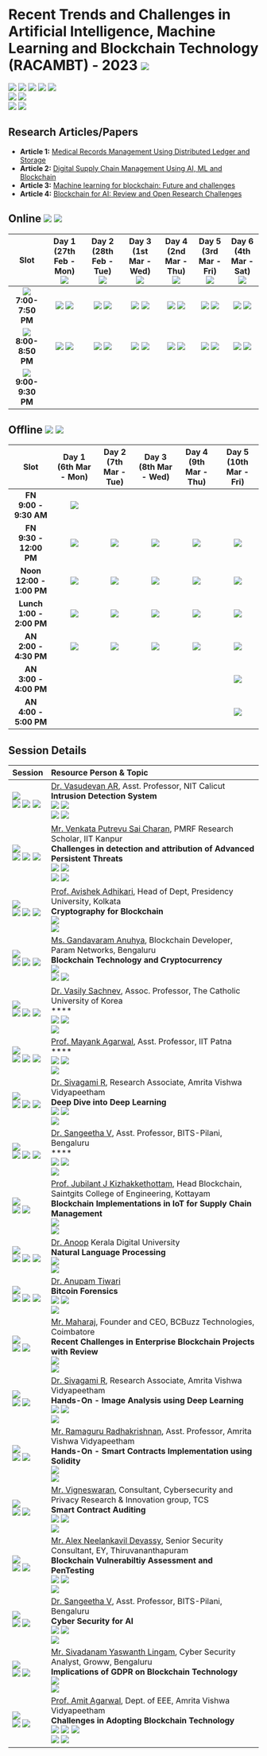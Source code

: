# Recent Trends and Challenges in Artificial Intelligence, Machine Learning and Blockchain Technology (RACAMBT) - 2023 ![](https://img.shields.io/badge/-Live-darkgreen)
![](https://img.shields.io/badge/Focus-AI-blue) ![](https://img.shields.io/badge/Focus-ML-blue) ![](https://img.shields.io/badge/Focus-DL-blue) ![](https://img.shields.io/badge/Focus-Blockchain-blue) ![](https://img.shields.io/badge/Mode-Online/Offline-black) <br/>
![](https://img.shields.io/badge/Online_Start-27th_Feb-red) ![](https://img.shields.io/badge/Online_End-4th_Mar-red) <br/>
![](https://img.shields.io/badge/Offline_Start-6th_Mar-orange) ![](https://img.shields.io/badge/Offline_End-10th_Mar-orange) <br/>

## Research Articles/Papers

- **Article 1:** [Medical Records Management Using Distributed Ledger and Storage](Articles/AVV_2021_Medical_Records_Management_Using_Distributed_Ledger_and_Storage.pdf)
- **Article 2:** [Digital Supply Chain Management Using AI, ML and Blockchain](Articles/2022_Digital_Supply_Chain_Management_Using_AI_ML_and_Blockchain.pdf)
- **Article 3:** [Machine learning for blockchain: Future and challenges](Articles/2021_Machine_learning_in_for_blockchain_Future_and_challenges.pdf)
- **Article 4:** [Blockchain for AI: Review and Open Research Challenges](Articles/2019_Blockchain_for_AI_Review_and_Open_Research_Challenges.pdf)

## Online ![](https://img.shields.io/badge/Online_Start-27th_Feb-red) ![](https://img.shields.io/badge/Online_End-4th_Mar-red)

| Slot | Day 1 <br> (27th Feb - Mon) <br> ![](https://img.shields.io/badge/-Session_1-blue) | Day 2 <br> (28th Feb - Tue) <br> ![](https://img.shields.io/badge/-Session_2-blue) | Day 3 <br> (1st Mar - Wed) <br> ![](https://img.shields.io/badge/-Session_3-blue) | Day 4 <br> (2nd Mar - Thu) <br> ![](https://img.shields.io/badge/-Session_4-blue) | Day 5 <br> (3rd Mar - Fri) <br> ![](https://img.shields.io/badge/-Session_5-blue) | Day 6 <br> (4th Mar - Sat) <br> ![](https://img.shields.io/badge/-Session_6-blue) |
|:----:|:-----:|:-----:|:-----:|:-----:|:-----:|:-----:|
| ![](https://img.shields.io/badge/-I-darkblue) <br>  **7:00-7:50 PM** | ![](https://img.shields.io/badge/-Session_1-blue) ![](https://img.shields.io/badge/-I-darkblue) |  ![](https://img.shields.io/badge/-Session_2-blue) ![](https://img.shields.io/badge/-I-darkblue)  |  ![](https://img.shields.io/badge/-Session_3-blue) ![](https://img.shields.io/badge/-I-darkblue) |  ![](https://img.shields.io/badge/-Session_4-blue) ![](https://img.shields.io/badge/-I-darkblue) |  ![](https://img.shields.io/badge/-Session_5-blue) ![](https://img.shields.io/badge/-I-darkblue) | ![](https://img.shields.io/badge/-Session_6-blue) ![](https://img.shields.io/badge/-I-darkblue) | 
| ![](https://img.shields.io/badge/-II-darkblue) <br> **8:00-8:50 PM** | ![](https://img.shields.io/badge/-Session_1-blue) ![](https://img.shields.io/badge/-II-darkblue) |  ![](https://img.shields.io/badge/-Session_2-blue) ![](https://img.shields.io/badge/-II-darkblue)  |  ![](https://img.shields.io/badge/-Session_3-blue) ![](https://img.shields.io/badge/-II-darkblue) |  ![](https://img.shields.io/badge/-Session_4-blue) ![](https://img.shields.io/badge/-II-darkblue) |  ![](https://img.shields.io/badge/-Session_5-blue) ![](https://img.shields.io/badge/-II-darkblue) | ![](https://img.shields.io/badge/-Session_6-blue) ![](https://img.shields.io/badge/-II-darkblue) | 
| ![](https://img.shields.io/badge/-Interactions-darkblue) <br> **9:00-9:30 PM** |  |  | |  |  |  | 

## Offline ![](https://img.shields.io/badge/Offline_Start-6th_Mar-orange) ![](https://img.shields.io/badge/Offline_End-10th_Mar-orange)

| Slot | Day 1 <br> (6th Mar - Mon)  | Day 2 <br> (7th Mar - Tue) | Day 3 <br> (8th Mar - Wed) | Day 4 <br> (9th Mar - Thu) | Day 5 <br> (10th Mar - Fri) | 
|:----:|:------:|:-----:|:-----:|:-----:|:-----:|
| **FN** <br>  **9:00 - 9:30 AM** | ![](https://img.shields.io/badge/-Inauguration-darkgreen) <br>  | | | | | 
| **FN** <br> **9:30 - 12:00 PM**  | ![](https://img.shields.io/badge/-Session_7-blue) <br>  |  ![](https://img.shields.io/badge/-Session_9-blue) <br> |  ![](https://img.shields.io/badge/-Session_11-blue) <br>  | ![](https://img.shields.io/badge/-Session_13-blue) <br>  | ![](https://img.shields.io/badge/-Project_Charter-darkgreen) <br> |
| **Noon** <br> **12:00 - 1:00 PM**  | [![](https://img.shields.io/badge/-Article_1_Discussion-purple)](Articles/AVV_2021_Medical_Records_Management_Using_Distributed_Ledger_and_Storage.pdf) <br>   | [![](https://img.shields.io/badge/-Article_2_Discussion-purple)](Articles/2022_Digital_Supply_Chain_Management_Using_AI_ML_and_Blockchain.pdf) <br>  | [![](https://img.shields.io/badge/-Article_3_Discussion-purple)](Articles/2021_Machine_learning_in_for_blockchain_Future_and_challenges.pdf) <br> | [![](https://img.shields.io/badge/-Article_4_Discussion-purple)](Articles/2019_Blockchain_for_AI_Review_and_Open_Research_Challenges.pdf) <br> |  ![](https://img.shields.io/badge/-Assessments-darkblue) <br>   |
| **Lunch** <br> **1:00 - 2:00 PM**   | ![](https://img.shields.io/badge/-Break-black) <br> | ![](https://img.shields.io/badge/-Break-black) <br> | ![](https://img.shields.io/badge/-Break-black) <br> | ![](https://img.shields.io/badge/-Break-black) <br> | ![](https://img.shields.io/badge/-Break-black) <br> |
| **AN** <br> **2:00 - 4:30 PM**  | ![](https://img.shields.io/badge/-Session_8-blue)  <br> | ![](https://img.shields.io/badge/-Session_10-blue) <br> | ![](https://img.shields.io/badge/-Session_12-blue) <br> | ![](https://img.shields.io/badge/-Session_14-blue) <br> | ![](https://img.shields.io/badge/-Reflection_Journal-darkblue) <br> |
| **AN** <br> **3:00 - 4:00 PM**   |  |  |  | | ![](https://img.shields.io/badge/-Feedback-darkblue) <br>  |
| **AN** <br> **4:00 - 5:00 PM** |  |  | | | ![](https://img.shields.io/badge/-Valedictory-darkgreen) <br>    | 


## Session Details 

 | Session | Resource Person & Topic |
 |:-------|:-----------------------|
 | ![](https://img.shields.io/badge/-27th_Feb-darkgreen) <br> ![](https://img.shields.io/badge/-Online-pink) ![](https://img.shields.io/badge/-Session_1-blue) ![](https://img.shields.io/badge/-I-darkblue) | [Dr. Vasudevan AR](RP/Vasu), Asst. Professor, NIT Calicut <br> **Intrusion Detection System**  <br> ![](https://img.shields.io/badge/-ML-brown) ![](https://img.shields.io/badge/-Cyber_Security-platinum) <br> ![](https://img.shields.io/badge/-Alumni-gold)  ![](https://img.shields.io/badge/-Academia-brown) |
 | ![](https://img.shields.io/badge/-27th_Feb-darkgreen) <br> ![](https://img.shields.io/badge/-Online-pink) ![](https://img.shields.io/badge/-Session_1-blue) ![](https://img.shields.io/badge/-II-darkblue) | [Mr. Venkata Putrevu Sai Charan](RP/Saicharan), PMRF Research Scholar, IIT Kanpur <br/> **Challenges in detection and attribution of Advanced Persistent Threats** <br> ![](https://img.shields.io/badge/-ML-brown) ![](https://img.shields.io/badge/-Cyber_Security-platinum) <br> ![](https://img.shields.io/badge/-Alumni-gold)  ![](https://img.shields.io/badge/-Academia-brown) |
 | ![](https://img.shields.io/badge/-28th_Feb-darkgreen) <br> ![](https://img.shields.io/badge/-Online-pink) ![](https://img.shields.io/badge/-Session_2-blue) ![](https://img.shields.io/badge/-I-darkblue) | [Prof. Avishek Adhikari](RP/Avishek), Head of Dept, Presidency University, Kolkata <br> **Cryptography for Blockchain** <br> ![](https://img.shields.io/badge/-Blockchain-gold) <br>   ![](https://img.shields.io/badge/-Academia-brown) |
 | ![](https://img.shields.io/badge/-28th_Feb-darkgreen) <br> ![](https://img.shields.io/badge/-Online-pink) ![](https://img.shields.io/badge/-Session_2-blue) ![](https://img.shields.io/badge/-II-darkblue) | [Ms. Gandavaram Anuhya](RP/Anu), Blockchain Developer, Param Networks, Bengaluru <br> **Blockchain Technology and Cryptocurrency** <br> ![](https://img.shields.io/badge/-Blockchain-gold) <br> ![](https://img.shields.io/badge/-Alumni-gold)  ![](https://img.shields.io/badge/-Industry-black) |
 | ![](https://img.shields.io/badge/-1st_Mar-darkgreen) <br> ![](https://img.shields.io/badge/-Online-pink) ![](https://img.shields.io/badge/-Session_3-blue) ![](https://img.shields.io/badge/-I-darkblue) | [Dr. Vasily Sachnev](RP/Vasily), Assoc. Professor, The Catholic University of Korea <br> **** <br> ![](https://img.shields.io/badge/-ML-brown) ![](https://img.shields.io/badge/-Cyber_Security-platinum) <br> ![](https://img.shields.io/badge/-Academia-brown) |
 | ![](https://img.shields.io/badge/-1st_Mar-darkgreen) <br> ![](https://img.shields.io/badge/-Online-pink) ![](https://img.shields.io/badge/-Session_3-blue) ![](https://img.shields.io/badge/-II-darkblue) | [Prof. Mayank Agarwal](RP/Mayank), Asst. Professor, IIT Patna <br> **** <br> ![](https://img.shields.io/badge/-ML-brown) ![](https://img.shields.io/badge/-Cyber_Security-platinum) <br>   ![](https://img.shields.io/badge/-Academia-brown) |
 | ![](https://img.shields.io/badge/-2nd_Mar-darkgreen) <br> ![](https://img.shields.io/badge/-Online-pink) ![](https://img.shields.io/badge/-Session_4-blue) ![](https://img.shields.io/badge/-I-darkblue) | [Dr. Sivagami R](RP/Sivagami), Research Associate, Amrita Vishwa Vidyapeetham <br> **Deep Dive into Deep Learning** <br> ![](https://img.shields.io/badge/-DL-brown) ![](https://img.shields.io/badge/-Cyber_Security-platinum) <br>   ![](https://img.shields.io/badge/-Academia-brown) |
 | ![](https://img.shields.io/badge/-2nd_Mar-darkgreen) <br> ![](https://img.shields.io/badge/-Online-pink) ![](https://img.shields.io/badge/-Session_4-blue) ![](https://img.shields.io/badge/-II-darkblue) | [Dr. Sangeetha V](RP/Sangeetha), Asst. Professor, BITS-Pilani, Bengaluru <br> **** <br> ![](https://img.shields.io/badge/-ML-brown) ![](https://img.shields.io/badge/-Cyber_Security-platinum) <br>   ![](https://img.shields.io/badge/-Academia-brown) |
 | ![](https://img.shields.io/badge/-3rd_Mar-darkgreen) <br> ![](https://img.shields.io/badge/-Online-pink) ![](https://img.shields.io/badge/-Session_5-blue) |   [Prof. Jubilant J Kizhakkethottam](RP/Jubilant), Head Blockchain, Saintgits College of Engineering, Kottayam <br> **Blockchain Implementations in IoT for Supply Chain Management** <br> ![](https://img.shields.io/badge/-Blockchain-gold) <br>   ![](https://img.shields.io/badge/-Academia-brown) |
 | ![](https://img.shields.io/badge/-4th_Mar-darkgreen) <br> ![](https://img.shields.io/badge/-Online-pink) ![](https://img.shields.io/badge/-Session_6-blue) ![](https://img.shields.io/badge/-I-darkblue) | [Dr. Anoop](RP/Anoop) Kerala Digital University <br> **Natural Language Processing**  <br> ![](https://img.shields.io/badge/-AI-brown) <br>   ![](https://img.shields.io/badge/-Academia-brown) |
 | ![](https://img.shields.io/badge/-4th_Mar-darkgreen) <br> ![](https://img.shields.io/badge/-Online-pink) ![](https://img.shields.io/badge/-Session_6-blue) ![](https://img.shields.io/badge/-II-darkblue) | [Dr. Anupam Tiwari](RP/Anupam) <br> **Bitcoin Forensics** <br> ![](https://img.shields.io/badge/-Blockchain-gold) ![](https://img.shields.io/badge/-Cyber_Security-platinum) <br>   ![](https://img.shields.io/badge/-Practitioner-brown) |
 | ![](https://img.shields.io/badge/-6th_Mar-darkgreen) <br> ![](https://img.shields.io/badge/-Offline-purple) ![](https://img.shields.io/badge/-Session_7-blue) | [Mr. Maharaj](RP/Maharaj), Founder and CEO, BCBuzz Technologies, Coimbatore <br> **Recent Challenges in Enterprise Blockchain Projects with Review**  <br> ![](https://img.shields.io/badge/-Blockchain-gold) <br> ![](https://img.shields.io/badge/-Industry-black) |
 |![](https://img.shields.io/badge/-6th_Mar-darkgreen) <br>  ![](https://img.shields.io/badge/-Offline-purple) ![](https://img.shields.io/badge/-Session_8-blue) | [Dr. Sivagami R](RP/Sivagami), Research Associate, Amrita Vishwa Vidyapeetham <br> **Hands-On - Image Analysis using Deep Learning** <br> ![](https://img.shields.io/badge/-DL-brown) ![](https://img.shields.io/badge/-Cyber_Security-platinum) <br>   ![](https://img.shields.io/badge/-Academia-brown) |
 | ![](https://img.shields.io/badge/-7th_Mar-darkgreen) <br> ![](https://img.shields.io/badge/-Offline-purple) ![](https://img.shields.io/badge/-Session_9-blue) | [Mr. Ramaguru Radhakrishnan](RP/Ram), Asst. Professor, Amrita Vishwa Vidyapeetham <br> **Hands-On - Smart Contracts Implementation using Solidity** <br> ![](https://img.shields.io/badge/-Blockchain-gold) <br>   ![](https://img.shields.io/badge/-Academia-brown) |
 | ![](https://img.shields.io/badge/-7th_Mar-darkgreen) <br> ![](https://img.shields.io/badge/-Offline-purple) ![](https://img.shields.io/badge/-Session_10-blue) | [Mr. Vigneswaran](RP/Vignesh), Consultant, Cybersecurity and Privacy Research & Innovation group, TCS <br> **Smart Contract Auditing** <br> ![](https://img.shields.io/badge/-Blockchain-gold) ![](https://img.shields.io/badge/-Cyber_Security-platinum) <br> ![](https://img.shields.io/badge/-Industry-black) |
 | ![](https://img.shields.io/badge/-8th_Mar-darkgreen) <br> ![](https://img.shields.io/badge/-Offline-purple) ![](https://img.shields.io/badge/-Session_11-blue) | [Mr. Alex Neelankavil Devassy](RP/Alex), Senior Security Consultant, EY, Thiruvananthapuram <br> **Blockchain Vulnerabiltiy Assessment and PenTesting** <br> ![](https://img.shields.io/badge/-Blockchain-gold) ![](https://img.shields.io/badge/-Cyber_Security-platinum) <br> ![](https://img.shields.io/badge/-Industry-black) |
 | ![](https://img.shields.io/badge/-8th_Mar-darkgreen) <br> ![](https://img.shields.io/badge/-Offline-purple) ![](https://img.shields.io/badge/-Session_12-blue) | [Dr. Sangeetha V](RP/Sangeetha), Asst. Professor, BITS-Pilani, Bengaluru <br>  **Cyber Security for AI** <br> ![](https://img.shields.io/badge/-AI-brown) ![](https://img.shields.io/badge/-Cyber_Security-platinum) <br> ![](https://img.shields.io/badge/-Academia-brown)  |
 | ![](https://img.shields.io/badge/-9th_Mar-darkgreen) <br> ![](https://img.shields.io/badge/-Offline-purple) ![](https://img.shields.io/badge/-Session_13-blue) | [Mr. Sivadanam Yaswanth Lingam](RP/Yaswanth), Cyber Security Analyst, Groww, Bengaluru <br> **Implications of GDPR on Blockchain Technology** <br> ![](https://img.shields.io/badge/-Blockchain-gold)  <br> ![](https://img.shields.io/badge/-Industry-black) |
 | ![](https://img.shields.io/badge/-9th_Mar-darkgreen) <br> ![](https://img.shields.io/badge/-Offline-purple) ![](https://img.shields.io/badge/-Session_14-blue) | [Prof. Amit Agarwal](RP/Amit), Dept. of EEE, Amrita Vishwa Vidyapeetham <br> **Challenges in Adopting Blockchain Technology** <br> ![](https://img.shields.io/badge/-Blockchain-gold) ![](https://img.shields.io/badge/-AI-brown) ![](https://img.shields.io/badge/-Cyber_Security-platinum)  <br>   ![](https://img.shields.io/badge/-Academia-brown) ![](https://img.shields.io/badge/-Industry-black)  |
